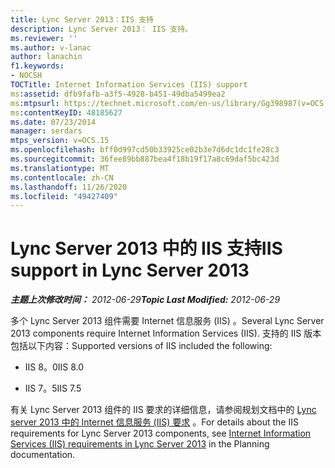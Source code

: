 ```yaml
---
title: Lync Server 2013：IIS 支持
description: Lync Server 2013： IIS 支持。
ms.reviewer: ''
ms.author: v-lanac
author: lanachin
f1.keywords:
- NOCSH
TOCTitle: Internet Information Services (IIS) support
ms:assetid: dfb9fafb-a3f5-4928-b451-49dba5499ea2
ms:mtpsurl: https://technet.microsoft.com/en-us/library/Gg398987(v=OCS.15)
ms:contentKeyID: 48185627
ms.date: 07/23/2014
manager: serdars
mtps_version: v=OCS.15
ms.openlocfilehash: bff0d997cd50b33925ce02b3e7d6dc1dc1fe28c3
ms.sourcegitcommit: 36fee89bb887bea4f18b19f17a8c69daf5bc423d
ms.translationtype: MT
ms.contentlocale: zh-CN
ms.lasthandoff: 11/26/2020
ms.locfileid: "49427409"
---
```

# <a name="iis-support-in-lync-server-2013"></a><span data-ttu-id="37a20-103">Lync Server 2013 中的 IIS 支持</span><span class="sxs-lookup"><span data-stu-id="37a20-103">IIS support in Lync Server 2013</span></span>

<div data-xmlns="http://www.w3.org/1999/xhtml">

<div class="topic" data-xmlns="http://www.w3.org/1999/xhtml" data-msxsl="urn:schemas-microsoft-com:xslt" data-cs="https://msdn.microsoft.com/">

<div data-asp="https://msdn2.microsoft.com/asp">



</div>

<div id="mainSection">

<div id="mainBody"><span data-ttu-id="37a20-104">

<span> </span></span><span class="sxs-lookup"><span data-stu-id="37a20-104">

<span> </span></span></span>

<span data-ttu-id="37a20-105">_**主题上次修改时间：** 2012-06-29_</span><span class="sxs-lookup"><span data-stu-id="37a20-105">_**Topic Last Modified:** 2012-06-29_</span></span>

<span data-ttu-id="37a20-106">多个 Lync Server 2013 组件需要 Internet 信息服务 (IIS) 。</span><span class="sxs-lookup"><span data-stu-id="37a20-106">Several Lync Server 2013 components require Internet Information Services (IIS).</span></span> <span data-ttu-id="37a20-107">支持的 IIS 版本包括以下内容：</span><span class="sxs-lookup"><span data-stu-id="37a20-107">Supported versions of IIS included the following:</span></span>

  - <span data-ttu-id="37a20-108">IIS 8。0</span><span class="sxs-lookup"><span data-stu-id="37a20-108">IIS 8.0</span></span>

  - <span data-ttu-id="37a20-109">IIS 7。5</span><span class="sxs-lookup"><span data-stu-id="37a20-109">IIS 7.5</span></span>

<span data-ttu-id="37a20-110">有关 Lync Server 2013 组件的 IIS 要求的详细信息，请参阅规划文档中的 [Lync server 2013 中的 Internet 信息服务 (IIS) 要求](lync-server-2013-internet-information-services-iis-requirements.md) 。</span><span class="sxs-lookup"><span data-stu-id="37a20-110">For details about the IIS requirements for Lync Server 2013 components, see [Internet Information Services (IIS) requirements in Lync Server 2013](lync-server-2013-internet-information-services-iis-requirements.md) in the Planning documentation.</span></span>

<span data-ttu-id="37a20-111"></div>

<span> </span>

</div>

</div>

</span><span class="sxs-lookup"><span data-stu-id="37a20-111"></div>

<span> </span>

</div>

</div>

</span></span></div>

